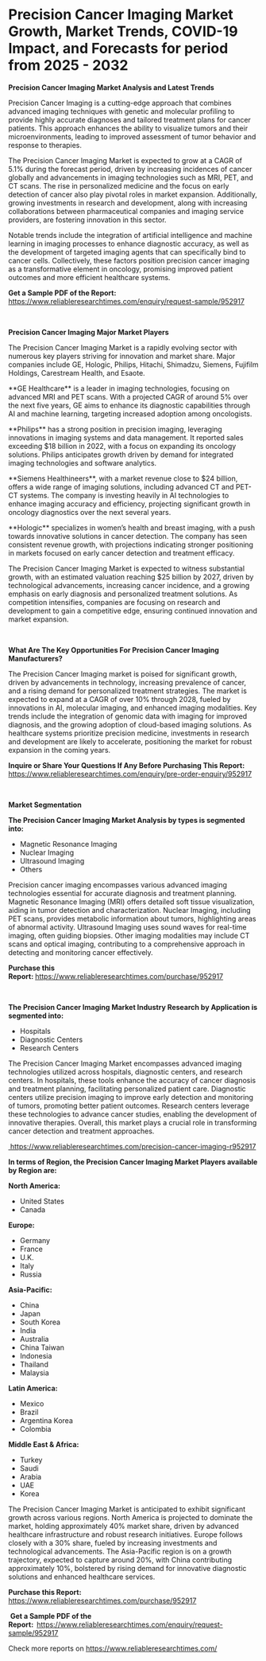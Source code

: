<p><h1>Precision Cancer Imaging Market Growth, Market Trends, COVID-19 Impact, and Forecasts for period from 2025 - 2032</h1></p><p><strong>Precision Cancer Imaging Market Analysis and Latest Trends</strong></p>
<p><p>Precision Cancer Imaging is a cutting-edge approach that combines advanced imaging techniques with genetic and molecular profiling to provide highly accurate diagnoses and tailored treatment plans for cancer patients. This approach enhances the ability to visualize tumors and their microenvironments, leading to improved assessment of tumor behavior and response to therapies.</p><p>The Precision Cancer Imaging Market is expected to grow at a CAGR of 5.1% during the forecast period, driven by increasing incidences of cancer globally and advancements in imaging technologies such as MRI, PET, and CT scans. The rise in personalized medicine and the focus on early detection of cancer also play pivotal roles in market expansion. Additionally, growing investments in research and development, along with increasing collaborations between pharmaceutical companies and imaging service providers, are fostering innovation in this sector.</p><p>Notable trends include the integration of artificial intelligence and machine learning in imaging processes to enhance diagnostic accuracy, as well as the development of targeted imaging agents that can specifically bind to cancer cells. Collectively, these factors position precision cancer imaging as a transformative element in oncology, promising improved patient outcomes and more efficient healthcare systems.</p></p>
<p><strong>Get a Sample PDF of the Report:&nbsp;</strong> <a href="https://www.reliableresearchtimes.com/enquiry/request-sample/952917?utm_campaign=2244&utm_medium=2&utm_source=Github&utm_content=ia&utm_term=06032025&utm_id=precision-cancer-imaging">https://www.reliableresearchtimes.com/enquiry/request-sample/952917</a></p>
<p>&nbsp;</p>
<p><strong>Precision Cancer Imaging Major Market Players</strong></p>
<p><p>The Precision Cancer Imaging Market is a rapidly evolving sector with numerous key players striving for innovation and market share. Major companies include GE, Hologic, Philips, Hitachi, Shimadzu, Siemens, Fujifilm Holdings, Carestream Health, and Esaote.</p><p>**GE Healthcare** is a leader in imaging technologies, focusing on advanced MRI and PET scans. With a projected CAGR of around 5% over the next five years, GE aims to enhance its diagnostic capabilities through AI and machine learning, targeting increased adoption among oncologists.</p><p>**Philips** has a strong position in precision imaging, leveraging innovations in imaging systems and data management. It reported sales exceeding $18 billion in 2022, with a focus on expanding its oncology solutions. Philips anticipates growth driven by demand for integrated imaging technologies and software analytics.</p><p>**Siemens Healthineers**, with a market revenue close to $24 billion, offers a wide range of imaging solutions, including advanced CT and PET-CT systems. The company is investing heavily in AI technologies to enhance imaging accuracy and efficiency, projecting significant growth in oncology diagnostics over the next several years.</p><p>**Hologic** specializes in women’s health and breast imaging, with a push towards innovative solutions in cancer detection. The company has seen consistent revenue growth, with projections indicating stronger positioning in markets focused on early cancer detection and treatment efficacy.</p><p>The Precision Cancer Imaging Market is expected to witness substantial growth, with an estimated valuation reaching $25 billion by 2027, driven by technological advancements, increasing cancer incidence, and a growing emphasis on early diagnosis and personalized treatment solutions. As competition intensifies, companies are focusing on research and development to gain a competitive edge, ensuring continued innovation and market expansion.</p></p>
<p>&nbsp;</p>
<p><strong>What Are The Key Opportunities For Precision Cancer Imaging Manufacturers?</strong></p>
<p><p>The Precision Cancer Imaging market is poised for significant growth, driven by advancements in technology, increasing prevalence of cancer, and a rising demand for personalized treatment strategies. The market is expected to expand at a CAGR of over 10% through 2028, fueled by innovations in AI, molecular imaging, and enhanced imaging modalities. Key trends include the integration of genomic data with imaging for improved diagnosis, and the growing adoption of cloud-based imaging solutions. As healthcare systems prioritize precision medicine, investments in research and development are likely to accelerate, positioning the market for robust expansion in the coming years.</p></p>
<p><strong>Inquire or Share Your Questions If Any Before Purchasing This Report:</strong> <a href="https://www.reliableresearchtimes.com/enquiry/pre-order-enquiry/952917?utm_campaign=2244&utm_medium=2&utm_source=Github&utm_content=ia&utm_term=06032025&utm_id=precision-cancer-imaging">https://www.reliableresearchtimes.com/enquiry/pre-order-enquiry/952917</a></p>
<p>&nbsp;</p>
<p><strong>Market Segmentation</strong></p>
<p><strong>The Precision Cancer Imaging Market Analysis by types is segmented into:</strong></p>
<p><ul><li>Magnetic Resonance Imaging</li><li>Nuclear Imaging</li><li>Ultrasound Imaging</li><li>Others</li></ul></p>
<p><p>Precision cancer imaging encompasses various advanced imaging technologies essential for accurate diagnosis and treatment planning. Magnetic Resonance Imaging (MRI) offers detailed soft tissue visualization, aiding in tumor detection and characterization. Nuclear Imaging, including PET scans, provides metabolic information about tumors, highlighting areas of abnormal activity. Ultrasound Imaging uses sound waves for real-time imaging, often guiding biopsies. Other imaging modalities may include CT scans and optical imaging, contributing to a comprehensive approach in detecting and monitoring cancer effectively.</p></p>
<p><strong>Purchase this Report:&nbsp;</strong><a href="https://www.reliableresearchtimes.com/purchase/952917?utm_campaign=2244&utm_medium=2&utm_source=Github&utm_content=ia&utm_term=06032025&utm_id=precision-cancer-imaging">https://www.reliableresearchtimes.com/purchase/952917</a></p>
<p>&nbsp;</p>
<p><strong>The Precision Cancer Imaging Market Industry Research by Application is segmented into:</strong></p>
<p><ul><li>Hospitals</li><li>Diagnostic Centers</li><li>Research Centers</li></ul></p>
<p><p>The Precision Cancer Imaging Market encompasses advanced imaging technologies utilized across hospitals, diagnostic centers, and research centers. In hospitals, these tools enhance the accuracy of cancer diagnosis and treatment planning, facilitating personalized patient care. Diagnostic centers utilize precision imaging to improve early detection and monitoring of tumors, promoting better patient outcomes. Research centers leverage these technologies to advance cancer studies, enabling the development of innovative therapies. Overall, this market plays a crucial role in transforming cancer detection and treatment approaches.</p></p>
<p><a href="https://www.reliableresearchtimes.com/precision-cancer-imaging-r952917?utm_campaign=2244&utm_medium=2&utm_source=Github&utm_content=ia&utm_term=06032025&utm_id=precision-cancer-imaging">&nbsp;https://www.reliableresearchtimes.com/precision-cancer-imaging-r952917</a></p>
<p><strong>In terms of Region, the Precision Cancer Imaging Market Players available by Region are:</strong></p>
<p>
    <p> <strong> North America: </strong>
        <ul>
            <li>United States</li>
            <li>Canada</li>
        </ul>
        </p> 
    <p> <strong> Europe: </strong>
        <ul>
            <li>Germany</li>
            <li>France</li>
            <li>U.K.</li>
            <li>Italy</li>
            <li>Russia</li>
        </ul>
        </p> 
    <p> <strong> Asia-Pacific: </strong>
        <ul>
            <li>China</li>
            <li>Japan</li>
            <li>South Korea</li>
            <li>India</li>
            <li>Australia</li>
            <li>China Taiwan</li>
            <li>Indonesia</li>
            <li>Thailand</li>
            <li>Malaysia</li>
        </ul>
        </p> 
    <p> <strong> Latin America: </strong>
        <ul>
            <li>Mexico</li>
            <li>Brazil</li>
            <li>Argentina Korea</li>
            <li>Colombia</li>
        </ul>
        </p> 
    <p> <strong> Middle East & Africa: </strong>
        <ul>
            <li>Turkey</li>
            <li>Saudi</li>
            <li>Arabia</li>
            <li>UAE</li>
            <li>Korea</li>
        </ul>
    </p>
    </p>
<p><p>The Precision Cancer Imaging Market is anticipated to exhibit significant growth across various regions. North America is projected to dominate the market, holding approximately 40% market share, driven by advanced healthcare infrastructure and robust research initiatives. Europe follows closely with a 30% share, fueled by increasing investments and technological advancements. The Asia-Pacific region is on a growth trajectory, expected to capture around 20%, with China contributing approximately 10%, bolstered by rising demand for innovative diagnostic solutions and enhanced healthcare services.</p></p>
<p><strong>Purchase this Report: </strong><a href="https://www.reliableresearchtimes.com/purchase/952917?utm_campaign=2244&utm_medium=2&utm_source=Github&utm_content=ia&utm_term=06032025&utm_id=precision-cancer-imaging">https://www.reliableresearchtimes.com/purchase/952917</a></p>
<p>&nbsp;<strong>Get a Sample PDF of the Report:&nbsp;&nbsp;</strong><a href="https://www.reliableresearchtimes.com/enquiry/request-sample/952917?utm_campaign=2244&utm_medium=2&utm_source=Github&utm_content=ia&utm_term=06032025&utm_id=precision-cancer-imaging">https://www.reliableresearchtimes.com/enquiry/request-sample/952917</a></p>
<p><strong></strong></p>
<p>Check more reports on <a href="https://www.reliableresearchtimes.com/?utm_campaign=2244&utm_medium=2&utm_source=Github&utm_content=ia&utm_term=06032025&utm_id=precision-cancer-imaging">https://www.reliableresearchtimes.com/</a></p>